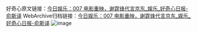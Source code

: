 好奇心原文链接：[今日娱乐：007 电影重映，谢霆锋代言京东_娱乐_好奇心日报-俞斯译](https://www.qdaily.com/articles/5507.html)
WebArchive归档链接：[今日娱乐：007 电影重映，谢霆锋代言京东_娱乐_好奇心日报-俞斯译](http://web.archive.org/web/20190623164903/https://www.qdaily.com/articles/5507.html)
![image](http://ww3.sinaimg.cn/large/007d5XDply1g3when4u77j30u03ro7wh)